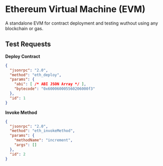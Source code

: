 # Ethereum Virtual Machine (EVM)
A standalone EVM for contract deployment and testing wuthout using any blockchain or gas.

## Test Requests

**Deploy Contract**
```json
{
  "jsonrpc": "2.0",
  "method": "eth_deploy",
  "params": {
    "abi": [ /* ABI JSON Array */ ],
    "bytecode": "0x600060005560206000f3"
  },
  "id": 1
}
```

**Invoke Method**
```json
{
  "jsonrpc": "2.0",
  "method": "eth_invokeMethod",
  "params": {
    "methodName": "increment",
    "args": []
  },
  "id": 2
}
```
